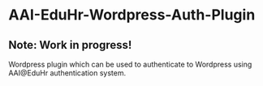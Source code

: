 # AAI-EduHr-Wordpress-Auth-Plugin
## Note: Work in progress!
Wordpress plugin which can be used to authenticate to Wordpress using AAI@EduHr authentication system. 

